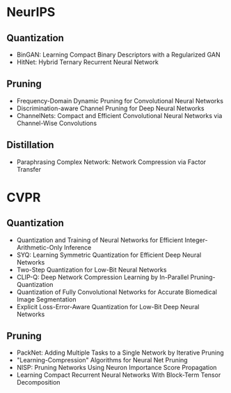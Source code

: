 # NeurIPS

## Quantization
- BinGAN: Learning Compact Binary Descriptors with a Regularized GAN
- HitNet: Hybrid Ternary Recurrent Neural Network

## Pruning
- Frequency-Domain Dynamic Pruning for Convolutional Neural Networks
- Discrimination-aware Channel Pruning for Deep Neural Networks
- ChannelNets: Compact and Efficient Convolutional Neural Networks via Channel-Wise Convolutions

## Distillation
- Paraphrasing Complex Network: Network Compression via Factor Transfer

# CVPR

## Quantization
- Quantization and Training of Neural Networks for Efficient Integer-Arithmetic-Only Inference
- SYQ: Learning Symmetric Quantization for Efficient Deep Neural Networks
- Two-Step Quantization for Low-Bit Neural Networks
- CLIP-Q: Deep Network Compression Learning by In-Parallel Pruning-Quantization
- Quantization of Fully Convolutional Networks for Accurate Biomedical Image Segmentation
- Explicit Loss-Error-Aware Quantization for Low-Bit Deep Neural Networks

## Pruning
- PackNet: Adding Multiple Tasks to a Single Network by Iterative Pruning
- "Learning-Compression" Algorithms for Neural Net Pruning
- NISP: Pruning Networks Using Neuron Importance Score Propagation
- Learning Compact Recurrent Neural Networks With Block-Term Tensor Decomposition